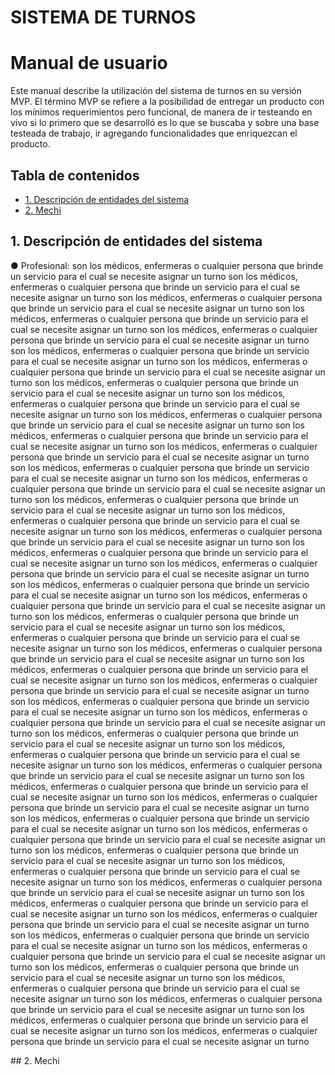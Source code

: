 # **SISTEMA DE TURNOS**



# Manual de usuario


Este manual describe la utilización del sistema de turnos en su versión MVP.  El término MVP se refiere a la posibilidad de entregar un producto con los mínimos requerimientos pero funcional, de manera de ir testeando en vivo si lo primero que se desarrolló es lo que se buscaba y sobre una base testeada de trabajo, ir agregando funcionalidades que enriquezcan el producto.

## Tabla de contenidos
  * [1. Descripción de entidades del sistema](#entidades)
  * [2. Mechi](#mechi)



<a id="entidades" />

## 1. Descripción de entidades del sistema

●	Profesional: son los médicos, enfermeras o cualquier persona que brinde un servicio para el cual se necesite asignar un turno
 son los médicos, enfermeras o cualquier persona que brinde un servicio para el cual se necesite asignar un turno son los médicos, enfermeras o cualquier persona que brinde un servicio para el cual se necesite asignar un turno son los médicos, enfermeras o cualquier persona que brinde un servicio para el cual se necesite asignar un turno son los médicos, enfermeras o cualquier persona que brinde un servicio para el cual se necesite asignar un turno son los médicos, enfermeras o cualquier persona que brinde un servicio para el cual se necesite asignar un turno son los médicos, enfermeras o cualquier persona que brinde un servicio para el cual se necesite asignar un turno son los médicos, enfermeras o cualquier persona que brinde un servicio para el cual se necesite asignar un turno son los médicos, enfermeras o cualquier persona que brinde un servicio para el cual se necesite asignar un turno son los médicos, enfermeras o cualquier persona que brinde un servicio para el cual se necesite asignar un turno son los médicos, enfermeras o cualquier persona que brinde un servicio para el cual se necesite asignar un turno son los médicos, enfermeras o cualquier persona que brinde un servicio para el cual se necesite asignar un turno son los médicos, enfermeras o cualquier persona que brinde un servicio para el cual se necesite asignar un turno son los médicos, enfermeras o cualquier persona que brinde un servicio para el cual se necesite asignar un turno son los médicos, enfermeras o cualquier persona que brinde un servicio para el cual se necesite asignar un turno son los médicos, enfermeras o cualquier persona que brinde un servicio para el cual se necesite asignar un turno son los médicos, enfermeras o cualquier persona que brinde un servicio para el cual se necesite asignar un turno son los médicos, enfermeras o cualquier persona que brinde un servicio para el cual se necesite asignar un turno son los médicos, enfermeras o cualquier persona que brinde un servicio para el cual se necesite asignar un turno son los médicos, enfermeras o cualquier persona que brinde un servicio para el cual se necesite asignar un turno son los médicos, enfermeras o cualquier persona que brinde un servicio para el cual se necesite asignar un turno son los médicos, enfermeras o cualquier persona que brinde un servicio para el cual se necesite asignar un turno son los médicos, enfermeras o cualquier persona que brinde un servicio para el cual se necesite asignar un turno son los médicos, enfermeras o cualquier persona que brinde un servicio para el cual se necesite asignar un turno son los médicos, enfermeras o cualquier persona que brinde un servicio para el cual se necesite asignar un turno son los médicos, enfermeras o cualquier persona que brinde un servicio para el cual se necesite asignar un turno son los médicos, enfermeras o cualquier persona que brinde un servicio para el cual se necesite asignar un turno son los médicos, enfermeras o cualquier persona que brinde un servicio para el cual se necesite asignar un turno son los médicos, enfermeras o cualquier persona que brinde un servicio para el cual se necesite asignar un turno son los médicos, enfermeras o cualquier persona que brinde un servicio para el cual se necesite asignar un turno son los médicos, enfermeras o cualquier persona que brinde un servicio para el cual se necesite asignar un turno son los médicos, enfermeras o cualquier persona que brinde un servicio para el cual se necesite asignar un turno son los médicos, enfermeras o cualquier persona que brinde un servicio para el cual se necesite asignar un turno son los médicos, enfermeras o cualquier persona que brinde un servicio para el cual se necesite asignar un turno son los médicos, enfermeras o cualquier persona que brinde un servicio para el cual se necesite asignar un turno son los médicos, enfermeras o cualquier persona que brinde un servicio para el cual se necesite asignar un turno son los médicos, enfermeras o cualquier persona que brinde un servicio para el cual se necesite asignar un turno son los médicos, enfermeras o cualquier persona que brinde un servicio para el cual se necesite asignar un turno son los médicos, enfermeras o cualquier persona que brinde un servicio para el cual se necesite asignar un turno son los médicos, enfermeras o cualquier persona que brinde un servicio para el cual se necesite asignar un turno son los médicos, enfermeras o cualquier persona que brinde un servicio para el cual se necesite asignar un turno son los médicos, enfermeras o cualquier persona que brinde un servicio para el cual se necesite asignar un turno son los médicos, enfermeras o cualquier persona que brinde un servicio para el cual se necesite asignar un turno son los médicos, enfermeras o cualquier persona que brinde un servicio para el cual se necesite asignar un turno son los médicos, enfermeras o cualquier persona que brinde un servicio para el cual se necesite asignar un turno son los médicos, enfermeras o cualquier persona que brinde un servicio para el cual se necesite asignar un turno son los médicos, enfermeras o cualquier persona que brinde un servicio para el cual se necesite asignar un turno

<a id="mechi" />
## 2. Mechi

